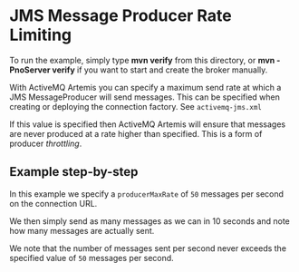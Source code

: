 # JMS Message Producer Rate Limiting

To run the example, simply type **mvn verify** from this directory, or **mvn -PnoServer verify** if you want to start and create the broker manually.

With ActiveMQ Artemis you can specify a maximum send rate at which a JMS MessageProducer will send messages. This can be specified when creating or deploying the connection factory. See `activemq-jms.xml`

If this value is specified then ActiveMQ Artemis will ensure that messages are never produced at a rate higher than specified. This is a form of producer _throttling_.

## Example step-by-step

In this example we specify a `producerMaxRate` of `50` messages per second on the connection URL.

We then simply send as many messages as we can in 10 seconds and note how many messages are actually sent.

We note that the number of messages sent per second never exceeds the specified value of `50` messages per second.